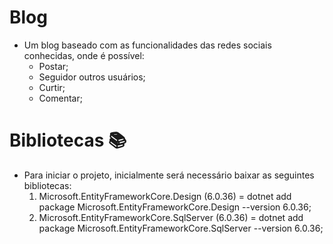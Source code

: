 # Blog
  - Um blog baseado com as funcionalidades das redes sociais conhecidas, onde é possível:
    - Postar;
    - Seguidor outros usuários;
    - Curtir;
    - Comentar;
# Bibliotecas &#x1F4DA;
  - Para iniciar o projeto, inicialmente será necessário baixar as seguintes bibliotecas:
    1. Microsoft.EntityFrameworkCore.Design (6.0.36) = dotnet add package Microsoft.EntityFrameworkCore.Design --version 6.0.36;
    2. Microsoft.EntityFrameworkCore.SqlServer (6.0.36) = dotnet add package Microsoft.EntityFrameworkCore.SqlServer --version 6.0.36;
